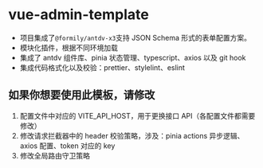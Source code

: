 # vue-admin-template

- 项目集成了`@formily/antdv-x3`支持 JSON Schema 形式的表单配置方案。
- 模块化插件，根据不同环境加载
- 集成了 antdv 组件库、pinia 状态管理、typescript、axios 以及 git hook
- 集成代码格式化以及校验：prettier、stylelint、eslint

## 如果你想要使用此模板，请修改

1. 配置文件中对应的 VITE_API_HOST，用于更换接口 API（各配置文件都需要修改）
2. 修改请求拦截器中的 header 校验策略，涉及：pinia actions 异步逻辑、axios 配置、token 对应的 key
3. 修改全局路由守卫策略


